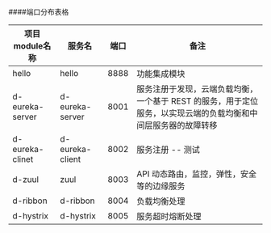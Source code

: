 ####端口分布表格
<!--
端口分布说明
-->

|  项目module名称          |   服务名          |  端口     | 备注                                             |
|-------------------------|------------------|-----------|-------------------------------------------------|
|  hello                  |   hello          |  8888     |功能集成模块|
|  d-eureka-server        |   d-eureka-server|  8001     |服务注册于发现，云端负载均衡，一个基于 REST 的服务，用于定位服务，以实现云端的负载均衡和中间层服务器的故障转移|
|  d-eureka-clinet        |   d-eureka-client|  8002     |服务注册 -- 测试|
|  d-zuul                 |   zuul           |  8003     |API 动态路由，监控，弹性，安全等的边缘服务|
|  d-ribbon               |   d-ribbon       |  8004     |负载均衡处理|
|  d-hystrix              |   d-hystrix      |  8005     |服务超时熔断处理|